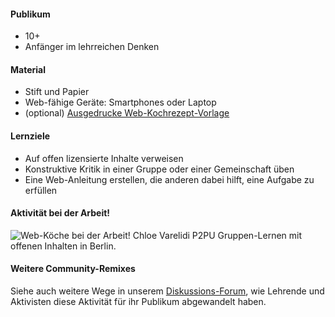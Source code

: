 #### Publikum

* 10+
* Anfänger im lehrreichen Denken

#### Material

* Stift und Papier
* Web-fähige Geräte: Smartphones oder Laptop
* (optional) [Ausgedrucke Web-Kochrezept-Vorlage](https://michelle.makes.org/thimble/OTg5MDY5NTY4/web-chef-recipe)

#### Lernziele

* Auf offen lizensierte Inhalte verweisen
* Konstruktive Kritik in einer Gruppe oder einer Gemeinschaft üben
* Eine Web-Anleitung erstellen, die anderen dabei hilft, eine Aufgabe zu erfüllen


#### Aktivität bei der Arbeit!

![Web-Köche bei der Arbeit!](http://mozilla.github.io/webmaker-curriculum/images/chef-in-action.jpg)
Chloe Varelidi
P2PU Gruppen-Lernen mit offenen Inhalten in Berlin. 
               
#### Weitere Community-Remixes
Siehe auch weitere Wege in unserem [Diskussions-Forum](http://discourse.webmaker.org/t/testing-2-writing-the-web/1195/3), wie Lehrende und Aktivisten diese Aktivität für ihr Publikum abgewandelt haben.